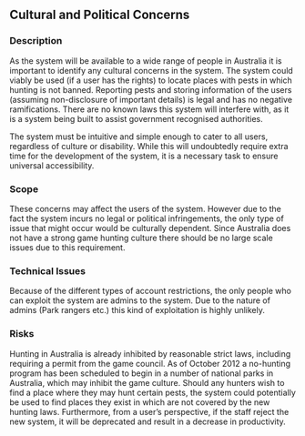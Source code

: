 ## Cultural and Political Concerns

### Description

As the system will be available to a wide range of people in Australia it is important to identify any cultural concerns in the system. The system could viably be used (if a user has the rights) to locate places with pests in which hunting is not banned. Reporting pests and storing information of the users (assuming non-disclosure of important details) is legal and has no negative ramifications. There are no known laws this system will interfere with, as it is a system being built to assist government recognised authorities.

The system must be intuitive and simple enough to cater to all users, regardless of culture or disability. While this will undoubtedly require extra time for the development of the system, it is a necessary task to ensure universal accessibility.

### Scope

These concerns may affect the users of the system. However due to the fact the system incurs no legal or political infringements, the only type of issue that might occur would be culturally dependent. Since Australia does not have a strong game hunting culture there should be no large scale issues due to this requirement.

### Technical Issues

Because of the different types of account restrictions, the only people who can exploit the system are admins to the system. Due to the nature of admins (Park rangers etc.) this kind of exploitation is highly unlikely.

### Risks

Hunting in Australia is already inhibited by reasonable strict laws, including requiring a permit from the game council. As of October 2012 a no-hunting program has been scheduled to begin in a number of national parks in Australia, which may inhibit the game culture. Should any hunters wish to find a place where they may hunt certain pests, the system could potentially be used to find places they exist in which are not covered by the new hunting laws. Furthermore, from a user’s perspective, if the staff reject the new system, it will be deprecated and result in a decrease in productivity.